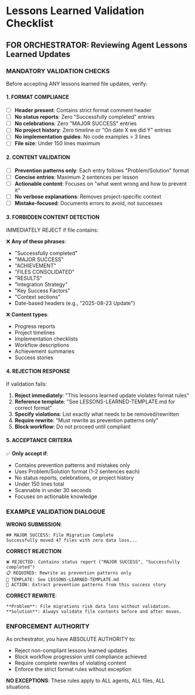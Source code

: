 # Lessons Learned Validation Checklist

## FOR ORCHESTRATOR: Reviewing Agent Lessons Learned Updates

### MANDATORY VALIDATION CHECKS

Before accepting ANY lessons learned file updates, verify:

#### 1. FORMAT COMPLIANCE
- [ ] **Header present**: Contains strict format comment header
- [ ] **No status reports**: Zero "Successfully completed" entries
- [ ] **No celebrations**: Zero "MAJOR SUCCESS" entries  
- [ ] **No project history**: Zero timeline or "On date X we did Y" entries
- [ ] **No implementation guides**: No code examples > 3 lines
- [ ] **File size**: Under 150 lines maximum

#### 2. CONTENT VALIDATION
- [ ] **Prevention patterns only**: Each entry follows "Problem/Solution" format
- [ ] **Concise entries**: Maximum 2 sentences per lesson
- [ ] **Actionable content**: Focuses on "what went wrong and how to prevent it"
- [ ] **No verbose explanations**: Removes project-specific context
- [ ] **Mistake-focused**: Documents errors to avoid, not successes

#### 3. FORBIDDEN CONTENT DETECTION
IMMEDIATELY REJECT if file contains:

❌ **Any of these phrases**:
- "Successfully completed"
- "MAJOR SUCCESS"  
- "ACHIEVEMENT"
- "FILES CONSOLIDATED"
- "RESULTS"
- "Integration Strategy"
- "Key Success Factors"
- "Context sections"
- Date-based headers (e.g., "2025-08-23 Update")

❌ **Content types**:
- Progress reports
- Project timelines
- Implementation checklists
- Workflow descriptions
- Achievement summaries
- Success stories

#### 4. REJECTION RESPONSE
If validation fails:

1. **Reject immediately**: "This lessons learned update violates format rules"
2. **Reference template**: "See LESSONS-LEARNED-TEMPLATE.md for correct format"
3. **Specify violations**: List exactly what needs to be removed/rewritten
4. **Require rewrite**: "Must rewrite as prevention patterns only"
5. **Block workflow**: Do not proceed until compliant

#### 5. ACCEPTANCE CRITERIA

✅ **Only accept if**:
- Contains prevention patterns and mistakes only
- Uses Problem/Solution format (1-2 sentences each)
- No status reports, celebrations, or project history
- Under 150 lines total
- Scannable in under 30 seconds
- Focuses on actionable knowledge

### EXAMPLE VALIDATION DIALOGUE

**WRONG SUBMISSION**:
```
## MAJOR SUCCESS: File Migration Complete
Successfully moved 47 files with zero data loss...
```

**CORRECT REJECTION**:
```
❌ REJECTED: Contains status report ("MAJOR SUCCESS", "Successfully completed")
📋 REQUIRED: Rewrite as prevention patterns only
📖 TEMPLATE: See LESSONS-LEARNED-TEMPLATE.md
🔄 ACTION: Extract prevention patterns from this success story
```

**CORRECT REWRITE**:
```
**Problem**: File migrations risk data loss without validation.
**Solution**: Always validate file contents before and after moves.
```

### ENFORCEMENT AUTHORITY

As orchestrator, you have ABSOLUTE AUTHORITY to:
- Reject non-compliant lessons learned updates
- Block workflow progression until compliance achieved  
- Require complete rewrites of violating content
- Enforce the strict format rules without exception

**NO EXCEPTIONS**: These rules apply to ALL agents, ALL files, ALL situations.